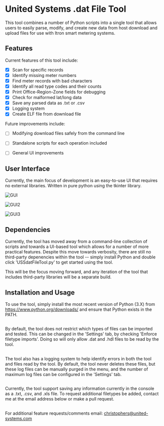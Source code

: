 # United Systems .dat File Tool

This tool combines a number of Python scripts into a single tool that allows users to easily parse, modify, and create new data from host download and upload files for use with Itron smart metering systems. 

## Features
Current features of this tool include:
- [x] Scan for specific records 
- [x] Identify missing meter numbers
- [x] Find meter records with bad characters
- [x] Identify all read type codes and their counts
- [x] Print Office-Region-Zone fields for debugging
- [x] Check for malformed lat/long data
- [x] Save any parsed data as .txt or .csv
- [x] Logging system
- [x] Create ELF file from download file

Future improvements include:
- [ ] Modifying download files safely from the command line
- [ ] Standalone scripts for each operation included
- [ ] General UI improvements


## User Interface
Currently, the main focus of development is an easy-to-use UI that requires no external libraries. Written in pure python using the tkinter library. 

![GUI](https://imgur.com/hA1frpM.png)

![GUI2](https://imgur.com/LxNfiYw.png)

![GUI3](https://imgur.com/D0CcffL.png)

## Dependencies
Currently, the tool has moved away from a command-line collection of scripts and towards a UI-based tool which allows for a number of more practical features. Despite this move towards verbosity, there are still no third-party depenencies within the tool -- simply install Python and double click 'USSdatFileTool.py' to get started using the tool. 

This will be the focus moving forward, and any iteration of the tool that includes third-party libraries will be a separate build. 

## Installation and Usage
To use the tool, simply install the most recent version of Python (3.X) from https://www.python.org/downloads/ and ensure that Python exists in the PATH. 

##

By default, the tool does not restrict which types of files can be imported and tested. This can be changed in the 'Settings' tab, by checking 'Enforce filetype imports'. Doing so will only allow .dat and .hdl files to be read by the tool. 

##

The tool also has a logging system to help identify errors in both the tool and files read by the tool. By default, the tool never deletes these files, but these log files can be manually purged in the menu, and the number of maximum log files can be configured in the 'Settings' tab. 

## 

Currently, the tool support saving any information currently in the console as a .txt, .csv, and .xls file. To request additional filetypes be added, contact me at the email address below or make a pull request. 

##

For additional feature requests/comments email: christophers@united-systems.com
